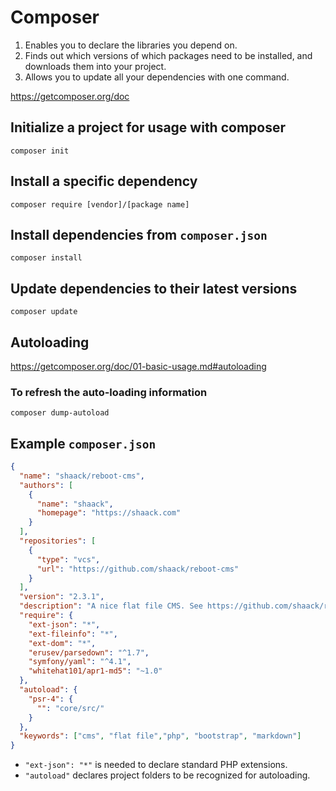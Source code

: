 # Composer

1. Enables you to declare the libraries you depend on. 
2. Finds out which versions of which packages need to be installed, and downloads them into your project. 
3. Allows you to update all your dependencies with one command.

https://getcomposer.org/doc

## Initialize a project for usage with composer

    composer init

## Install a specific dependency

    composer require [vendor]/[package name]

## Install dependencies from `composer.json`

    composer install

## Update dependencies to their latest versions

    composer update

## Autoloading

https://getcomposer.org/doc/01-basic-usage.md#autoloading

### To refresh the auto-loading information 

    composer dump-autoload

## Example `composer.json`

```json
{
  "name": "shaack/reboot-cms",
  "authors": [
    {
      "name": "shaack",
      "homepage": "https://shaack.com"
    }
  ],
  "repositories": [
    {
      "type": "vcs",
      "url": "https://github.com/shaack/reboot-cms"
    }
  ],
  "version": "2.3.1",
  "description": "A nice flat file CMS. See https://github.com/shaack/reboot-cms",
  "require": {
    "ext-json": "*",
    "ext-fileinfo": "*",
    "ext-dom": "*",
    "erusev/parsedown": "^1.7",
    "symfony/yaml": "^4.1",
    "whitehat101/apr1-md5": "~1.0"
  },
  "autoload": {
    "psr-4": {
      "": "core/src/"
    }
  },
  "keywords": ["cms", "flat file","php", "bootstrap", "markdown"]
}
```

- `"ext-json": "*"` is needed to declare standard PHP extensions.
- `"autoload"` declares project folders to be recognized for autoloading.